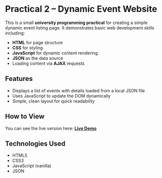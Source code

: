 # Practical 2 – Dynamic Event Website

This is a small **university programming practical** for creating a simple dynamic event listing page.
It demonstrates basic web development skills including:

* **HTML** for page structure
* **CSS** for styling
* **JavaScript** for dynamic content rendering
* **JSON** as the data source
* Loading content via **AJAX** requests

## Features

* Displays a list of events with details loaded from a local JSON file
* Uses JavaScript to update the DOM dynamically
* Simple, clean layout for quick readability

## How to View

You can see the live version here:
[**Live Demo**](https://icyy001.github.io/practical-2/)

## Technologies Used

* HTML5
* CSS3
* JavaScript (vanilla)
* JSON

